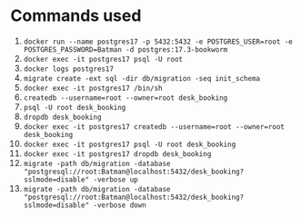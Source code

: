 # Commands used

1. `docker run --name postgres17 -p 5432:5432 -e POSTGRES_USER=root -e POSTGRES_PASSWORD=Batman -d postgres:17.3-bookworm`
2. `docker exec -it postgres17 psql -U root`
3. `docker logs postgres17`
4. `migrate create -ext sql -dir db/migration -seq init_schema`
5. `docker exec -it postgres17 /bin/sh`
6. `createdb --username=root --owner=root desk_booking`
7. `psql -U root desk_booking`
8. `dropdb desk_booking`
9. `docker exec -it postgres17 createdb --username=root --owner=root desk_booking`
10. `docker exec -it postgres17 psql -U root desk_booking`
11. `docker exec -it postgres17 dropdb desk_booking`
12. `migrate -path db/migration -database "postgresql://root:Batman@localhost:5432/desk_booking?sslmode=disable" -verbose up`
13. `migrate -path db/migration -database "postgresql://root:Batman@localhost:5432/desk_booking?sslmode=disable" -verbose down`
